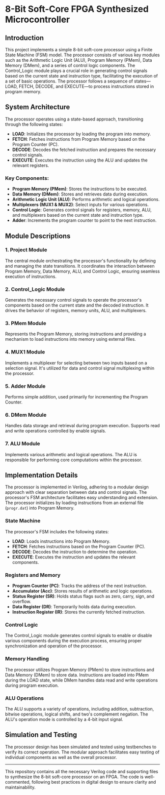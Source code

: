 # 8-Bit Soft-Core FPGA Synthesized Microcontroller

## Introduction

This project implements a simple 8-bit soft-core processor using a Finite State Machine (FSM) model. The processor consists of various key modules such as the Arithmetic Logic Unit (ALU), Program Memory (PMem), Data Memory (DMem), and a series of control logic components. The Control_Logic module plays a crucial role in generating control signals based on the current state and instruction type, facilitating the execution of a set of basic operations. The processor follows a sequence of states—LOAD, FETCH, DECODE, and EXECUTE—to process instructions stored in program memory.

## System Architecture

The processor operates using a state-based approach, transitioning through the following states:

- **LOAD**: Initializes the processor by loading the program into memory.
- **FETCH**: Fetches instructions from Program Memory based on the Program Counter (PC).
- **DECODE**: Decodes the fetched instruction and prepares the necessary control signals.
- **EXECUTE**: Executes the instruction using the ALU and updates the relevant registers.

### Key Components:

- **Program Memory (PMem)**: Stores the instructions to be executed.
- **Data Memory (DMem)**: Stores and retrieves data during execution.
- **Arithmetic Logic Unit (ALU)**: Performs arithmetic and logical operations.
- **Multiplexers (MUX1 & MUX2)**: Select inputs for various operations.
- **Control Logic**: Generates control signals for registers, memory, ALU, and multiplexers based on the current state and instruction type.
- **Adder**: Increments the program counter to point to the next instruction.

## Module Descriptions

### 1. Project Module
The central module orchestrating the processor's functionality by defining and managing the state transitions. It coordinates the interaction between Program Memory, Data Memory, ALU, and Control Logic, ensuring seamless execution of instructions.

### 2. Control_Logic Module
Generates the necessary control signals to operate the processor's components based on the current state and the decoded instruction. It drives the behavior of registers, memory units, ALU, and multiplexers.

### 3. PMem Module
Represents the Program Memory, storing instructions and providing a mechanism to load instructions into memory using external files.

### 4. MUX1 Module
Implements a multiplexer for selecting between two inputs based on a selection signal. It's utilized for data and control signal multiplexing within the processor.

### 5. Adder Module
Performs simple addition, used primarily for incrementing the Program Counter.

### 6. DMem Module
Handles data storage and retrieval during program execution. Supports read and write operations controlled by enable signals.

### 7. ALU Module
Implements various arithmetic and logical operations. The ALU is responsible for performing core computations within the processor.

## Implementation Details

The processor is implemented in Verilog, adhering to a modular design approach with clear separation between data and control signals. The processor's FSM architecture facilitates easy understanding and extension. The processor initializes by loading instructions from an external file (`progr.dat`) into Program Memory.

### State Machine

The processor's FSM includes the following states:

- **LOAD**: Loads instructions into Program Memory.
- **FETCH**: Fetches instructions based on the Program Counter (PC).
- **DECODE**: Decodes the instruction to determine the operation.
- **EXECUTE**: Executes the instruction and updates the relevant components.

### Registers and Memory

- **Program Counter (PC)**: Tracks the address of the next instruction.
- **Accumulator (Acc)**: Stores results of arithmetic and logic operations.
- **Status Register (SR)**: Holds status flags such as zero, carry, sign, and overflow.
- **Data Register (DR)**: Temporarily holds data during execution.
- **Instruction Register (IR)**: Stores the currently fetched instruction.

### Control Logic

The Control_Logic module generates control signals to enable or disable various components during the execution process, ensuring proper synchronization and operation of the processor.

### Memory Handling

The processor utilizes Program Memory (PMem) to store instructions and Data Memory (DMem) to store data. Instructions are loaded into PMem during the LOAD state, while DMem handles data read and write operations during program execution.

### ALU Operations

The ALU supports a variety of operations, including addition, subtraction, bitwise operations, logical shifts, and two's complement negation. The ALU's operation mode is controlled by a 4-bit input signal.

## Simulation and Testing

The processor design has been simulated and tested using testbenches to verify its correct operation. The modular approach facilitates easy testing of individual components as well as the overall processor.

---

This repository contains all the necessary Verilog code and supporting files to synthesize the 8-bit soft-core processor on an FPGA. The code is well-commented, following best practices in digital design to ensure clarity and maintainability.
